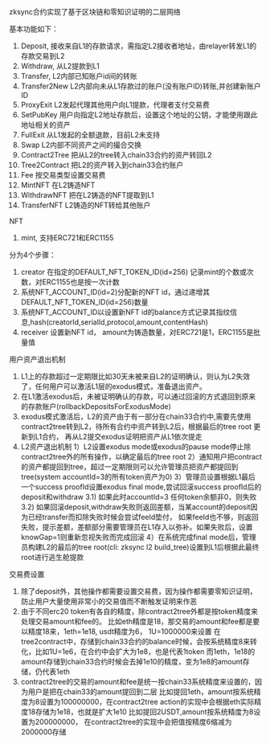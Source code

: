 zksync合约实现了基于区块链和零知识证明的二层网络


基本功能如下：
1. Deposit, 接收来自L1的存款请求，需指定L2接收者地址，由relayer转发L1的存款交易到L2
2. Withdraw, 从L2提款到L1
3. Transfer, L2内部已知账户id间的转账
4. Transfer2New L2内部向未从L1存款过的账户(没有账户ID)转账,并创建新账户ID
5. ProxyExit L2发起代理其他用户向L1提款，代理者支付交易费
6. SetPubKey 用户向指定L2地址存款后，设置这个地址的公钥，才能使用跟此地址相关的资产
7. FullExit 从L1发起的全额退款，目前L2未支持
8. Swap L2内部不同资产之间的撮合交换
9. Contract2Tree 把从L2的tree转入chain33合约的资产转回L2
10. Tree2Contract 把L2的资产转入到chain33合约账户
11. Fee 按交易类型设置交易费
12. MintNFT 在L2铸造NFT
13. WithdrawNFT 把在L2铸造的NFT提取到L1
14. TransferNFT L2铸造的NFT转给其他账户

NFT
1. mint, 支持ERC721和ERC1155

分为4个步骤：
1. creator 在指定的DEFAULT_NFT_TOKEN_ID(id=256) 记录mint的个数或次数，对ERC1155也是按一次计数
2. 系统NFT_ACCOUNT_ID(id=2)分配新的NFT id，通过递增其DEFAULT_NFT_TOKEN_ID(id=256)数量
3. 系统NFT_ACCOUNT_ID以设置新NFT id的balance方式记录其指纹信息,hash(creatorId,serialId,protocol,amount,contentHash)
4. receiver 设置新NFT id， amount为铸造数量，对ERC721是1，ERC1155是批量值

用户资产退出机制
1. L1上的存款超过一定期限比如30天未被来自L2的证明确认，则认为L2失效了，任何用户可以激活L1层的exodus模式，准备退出资产。
2. 在L1激活exodus后，未被证明确认的存款，可以通过回滚的方式退回到原来的存款账户(rollbackDepositsForExodusMode)
3. exodus模式激活后，L2的资产由于有一部分在chain33合约中,需要先使用contract2tree转到L2，待所有合约中资产转到L2后，根据最后的tree root 更新到L1合约，
   再从L2提交exodus证明把资产从L1依次提走
4. L2资产退出机制
   1）L2设置exodus mode或exodus的pause mode停止除contract2tree外的所有操作，以确定最后的tree root
   2）通知用户把contract的资产都提回到tree，超过一定期限则可以允许管理员把资产都提回到tree(system accountId=3的所有token资产为0)
   3）管理员设置根据L1最后一个success proofId设置exodus final mode,尝试回滚success proofId后的deposit和withdraw
       3.1) 如果此时accountId=3 任何token余额非0，则失败
       3.2) 如果回滚deposit,withdraw失败则返回差额，当某account的deposit因为已经transfer而扣除失败时候会尝试feeId垫付，
            如果feeId也不够，则返回失败，提示差额，差额部分需要管理员在L1存入以弥补。如果失败后，设置knowGap=1则重新忽视失败而完成回滚
   4）在系统完成final mode后，管理员构建L2的最后的tree root(cli: zksync l2 build_tree)设置到L1后根据此最终root进行逃生舱提款


交易费设置
1. 除了deposit外，其他操作都需要设置交易费，因为操作都需要零知识证明，防止用户大量使用非常小的交易值而不断触发证明来作恶
2. 由于不同erc20 token有各自的精度，除contract2tree外都是按token精度来处理交易amount和fee的。
   比如eth精度是18，那交易的amount和fee都是要以精度18来，1eth=1e18, usdt精度为6， 1U=1000000来设置
   在tree2contract中，存储到chain33合约的balance时候，会按系统精度8来转化，比如1U=1e6，在合约中会扩大为1e8，也是代表1token
   而1eth，1e18的amount存储到chain33合约时候会去掉1e10的精度，变为1e8的amount存储，仍代表1eth
3. contract2tree的交易的amount和fee是统一按chain33系统精度来设置的，因为用户是把在chain33的amount提回到二层
   比如提回1eth，amount按系统精度为8设置为100000000，在contract2tree action的实现中会根据eth实际精度18存储为1e18，也就是扩大1e10
   比如提回2USDT,amount按系统精度为8设置为200000000， 在contract2tree的实现中会把值按精度6缩减为2000000存储